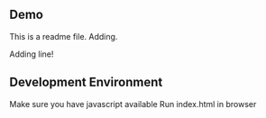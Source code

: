 ## Demo
This is a readme file. 
Adding.

Adding line!

## Development Environment 

Make sure you have javascript available 
Run index.html in browser
